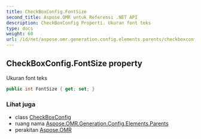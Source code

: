 ```yaml
---
title: CheckBoxConfig.FontSize
second_title: Aspose.OMR untuk Referensi .NET API
description: CheckBoxConfig Properti. Ukuran font teks
type: docs
weight: 60
url: /id/net/aspose.omr.generation.config.elements.parents/checkboxconfig/fontsize/
---
```

## CheckBoxConfig.FontSize property

Ukuran font teks

```csharp
public int FontSize { get; set; }
```

### Lihat juga

* class [CheckBoxConfig](../)
* ruang nama [Aspose.OMR.Generation.Config.Elements.Parents](../../checkboxconfig/)
* perakitan [Aspose.OMR](../../../)


